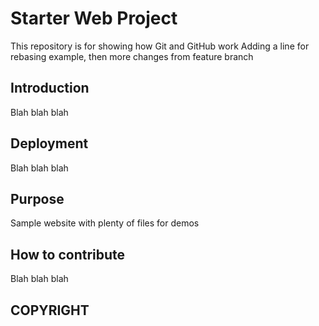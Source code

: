 # Starter Web Project

This repository is for showing how Git and GitHub work
Adding a line for rebasing example, then more changes from feature branch


## Introduction

Blah blah blah

## Deployment

Blah blah blah

## Purpose

Sample website with plenty of files for demos

## How to contribute

Blah blah blah

## COPYRIGHT
